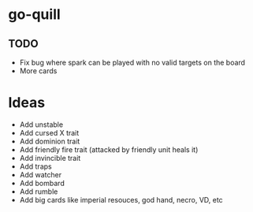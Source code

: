 # go-quill

## TODO
- Fix bug where spark can be played with no valid targets on the board
- More cards

# Ideas
- Add unstable
- Add cursed X trait
- Add dominion trait
- Add friendly fire trait (attacked by friendly unit heals it)
- Add invincible trait
- Add traps
- Add watcher
- Add bombard
- Add rumble
- Add big cards like imperial resouces, god hand, necro, VD, etc
